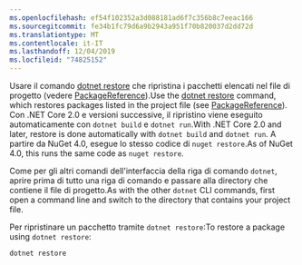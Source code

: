 ```yaml
---
ms.openlocfilehash: ef54f102352a3d088181ad6f7c356b8c7eeac166
ms.sourcegitcommit: fe34b1fc79d6a9b2943a951f70b820037d2dd72d
ms.translationtype: MT
ms.contentlocale: it-IT
ms.lasthandoff: 12/04/2019
ms.locfileid: "74825152"
---
```

<span data-ttu-id="94577-101">Usare il comando [dotnet restore](/dotnet/core/tools/dotnet-restore?tabs=netcore2x) che ripristina i pacchetti elencati nel file di progetto (vedere [PackageReference](../../consume-packages/package-references-in-project-files.md)).</span><span class="sxs-lookup"><span data-stu-id="94577-101">Use the [dotnet restore](/dotnet/core/tools/dotnet-restore?tabs=netcore2x) command, which restores packages listed in the project file (see [PackageReference](../../consume-packages/package-references-in-project-files.md)).</span></span> <span data-ttu-id="94577-102">Con .NET Core 2.0 e versioni successive, il ripristino viene eseguito automaticamente con `dotnet build` e `dotnet run`.</span><span class="sxs-lookup"><span data-stu-id="94577-102">With .NET Core 2.0 and later, restore is done automatically with `dotnet build` and `dotnet run`.</span></span> <span data-ttu-id="94577-103">A partire da NuGet 4.0, esegue lo stesso codice di `nuget restore`.</span><span class="sxs-lookup"><span data-stu-id="94577-103">As of NuGet 4.0, this runs the same code as `nuget restore`.</span></span>

<span data-ttu-id="94577-104">Come per gli altri comandi dell'interfaccia della riga di comando `dotnet`, aprire prima di tutto una riga di comando e passare alla directory che contiene il file di progetto.</span><span class="sxs-lookup"><span data-stu-id="94577-104">As with the other `dotnet` CLI commands, first open a command line and switch to the directory that contains your project file.</span></span>

<span data-ttu-id="94577-105">Per ripristinare un pacchetto tramite `dotnet restore`:</span><span class="sxs-lookup"><span data-stu-id="94577-105">To restore a package using `dotnet restore`:</span></span>

```dotnetcli
dotnet restore 
```